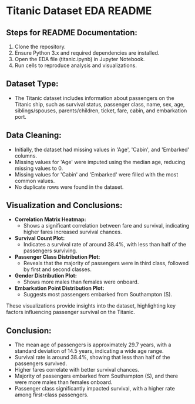 # Titanic Dataset EDA README

## Steps for README Documentation:
1. Clone the repository.
2. Ensure Python 3.x and required dependencies are installed.
3. Open the EDA file (titanic.ipynb) in Jupyter Notebook.
4. Run cells to reproduce analysis and visualizations.

## Dataset Type:
- The Titanic dataset includes information about passengers on the Titanic ship, such as survival status, passenger class, name, sex, age, siblings/spouses, parents/children, ticket, fare, cabin, and embarkation port.

## Data Cleaning:
- Initially, the dataset had missing values in 'Age', 'Cabin', and 'Embarked' columns.
- Missing values for 'Age' were imputed using the median age, reducing missing values to 0.
- Missing values for 'Cabin' and 'Embarked' were filled with the most common values.
- No duplicate rows were found in the dataset.

## Visualization and Conclusions:
- **Correlation Matrix Heatmap:**
  - Shows a significant correlation between fare and survival, indicating higher fares increased survival chances.
- **Survival Count Plot:**
  - Indicates a survival rate of around 38.4%, with less than half of the passengers surviving.
- **Passenger Class Distribution Plot:**
  - Reveals that the majority of passengers were in third class, followed by first and second classes.
- **Gender Distribution Plot:**
  - Shows more males than females were onboard.
- **Embarkation Point Distribution Plot:**
  - Suggests most passengers embarked from Southampton (S).

These visualizations provide insights into the dataset, highlighting key factors influencing passenger survival on the Titanic.

## Conclusion:
- The mean age of passengers is approximately 29.7 years, with a standard deviation of 14.5 years, indicating a wide age range.
- Survival rate is around 38.4%, showing that less than half of the passengers survived.
- Higher fares correlate with better survival chances.
- Majority of passengers embarked from Southampton (S), and there were more males than females onboard.
- Passenger class significantly impacted survival, with a higher rate among first-class passengers.
